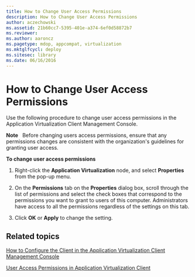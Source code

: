 ```yaml
---
title: How to Change User Access Permissions
description: How to Change User Access Permissions
author: aczechowski
ms.assetid: 21b60cc7-5395-401e-a374-6ef0d58872b7
ms.reviewer:
ms.author: aaroncz
ms.pagetype: mdop, appcompat, virtualization
ms.mktglfcycl: deploy
ms.sitesec: library
ms.date: 06/16/2016
---
```



# How to Change User Access Permissions


Use the following procedure to change user access permissions in the Application Virtualization Client Management Console.

**Note**  
Before changing users access permissions, ensure that any permissions changes are consistent with the organization's guidelines for granting user access.



**To change user access permissions**

1.  Right-click the **Application Virtualization** node, and select **Properties** from the pop-up menu.

2.  On the **Permissions** tab on the **Properties** dialog box, scroll through the list of permissions and select the check boxes that correspond to the permissions you want to grant to users of this computer. Administrators have access to all the permissions regardless of the settings on this tab.

3.  Click **OK** or **Apply** to change the setting.

## Related topics


[How to Configure the Client in the Application Virtualization Client Management Console](how-to-configure-the-client-in-the-application-virtualization-client-management-console.md)

[User Access Permissions in Application Virtualization Client](user-access-permissions-in-application-virtualization-client.md)










